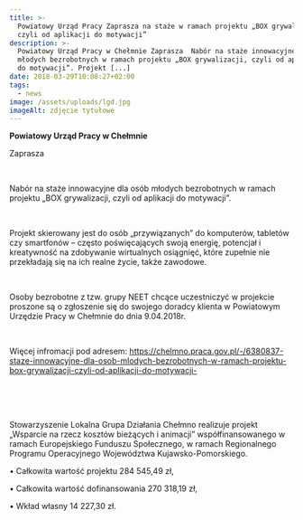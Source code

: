 ```yaml
---
title: >-
  Powiatowy Urząd Pracy Zaprasza na staże w ramach projektu „BOX grywalizacji,
  czyli od aplikacji do motywacji”
description: >-
  Powiatowy Urząd Pracy w Chełmnie Zaprasza  Nabór na staże innowacyjne dla osób
  młodych bezrobotnych w ramach projektu „BOX grywalizacji, czyli od aplikacji
  do motywacji”. Projekt [...]
date: 2018-03-29T10:08:27+02:00
tags:
  - news
image: /assets/uploads/lgd.jpg
imageAlt: zdjęcie tytułowe
---
```

**Powiatowy Urząd Pracy w Chełmnie**

Zaprasza 

<br>

Nabór na staże innowacyjne dla osób młodych bezrobotnych w ramach projektu „BOX grywalizacji, czyli od aplikacji do motywacji”. 

<br>

Projekt skierowany jest do osób „przywiązanych” do komputerów, tabletów czy smartfonów – często poświęcających swoją energię, potencjał i kreatywność na zdobywanie wirtualnych osiągnięć, które zupełnie nie przekładają się na ich realne życie, także zawodowe.

<br>

Osoby bezrobotne z tzw. grupy NEET chcące uczestniczyć w projekcie proszone są o zgłoszenie się do swojego doradcy klienta w Powiatowym Urzędzie Pracy w Chełmnie do dnia 9.04.2018r.

<br>

Więcej infromacji pod adresem: <https://chelmno.praca.gov.pl/-/6380837-staze-innowacyjne-dla-osob-mlodych-bezrobotnych-w-ramach-projektu-box-grywalizacji-czyli-od-aplikacji-do-motywacji->

<br>

<br>

<br>

Stowarzyszenie Lokalna Grupa Działania Chełmno realizuje projekt „Wsparcie na rzecz kosztów bieżących i animacji” współfinansowanego w  ramach  Europejskiego Funduszu Społecznego, w ramach Regionalnego Programu Operacyjnego Województwa Kujawsko-Pomorskiego.



• Całkowita wartość projektu 284 545,49 zł,



• Całkowita wartość dofinansowania 270 318,19 zł,



• Wkład własny 14 227,30 zł.
